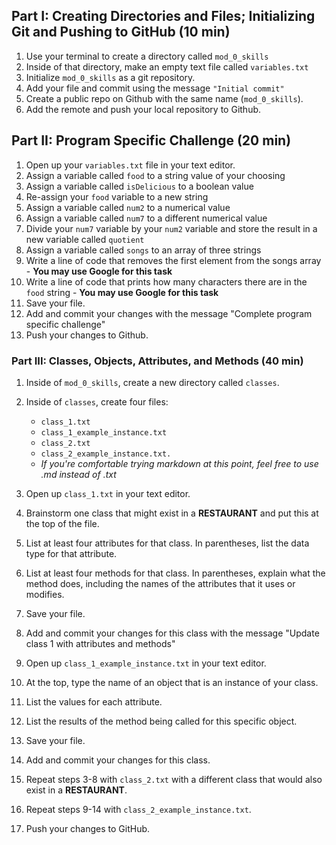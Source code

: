 ## Part I: Creating Directories and Files; Initializing Git and Pushing to GitHub (10 min)

1. Use your terminal to create a directory called `mod_0_skills`
1. Inside of that directory, make an empty text file called `variables.txt`
1. Initialize `mod_0_skills` as a git repository.
1. Add your file and commit using the message `"Initial commit"`
1. Create a public repo on Github with the same name (`mod_0_skills`).
1. Add the remote and push your local repository to Github.

## Part II: Program Specific Challenge (20 min)
1. Open up your `variables.txt` file in your text editor.
1. Assign a variable called `food` to a string value of your choosing
1. Assign a variable called `isDelicious` to a boolean value
1. Re-assign your `food` variable to a new string
1. Assign a variable called `num2` to a numerical value
1. Assign a variable called `num7` to a different numerical value
1. Divide your `num7` variable by your `num2` variable and store the result in a new variable called `quotient`
1. Assign a variable called `songs` to an array of three strings
1. Write a line of code that removes the first element from the songs array - **You may use Google for this task**
1. Write a line of code that prints how many characters there are in the `food` string - **You may use Google for this task**
1. Save your file.
1. Add and commit your changes with the message "Complete program specific challenge"
1. Push your changes to Github.

### Part III: Classes, Objects, Attributes, and Methods (40 min)
1. Inside of `mod_0_skills`, create a new directory called `classes`.
1. Inside of `classes`, create four files:
    - `class_1.txt` 
    - `class_1_example_instance.txt`
    - `class_2.txt` 
    - `class_2_example_instance.txt. `
    - *If you're comfortable trying markdown at this point, feel free to use .md instead of .txt*

1. Open up `class_1.txt` in your text editor.
1. Brainstorm one class that might exist in a **RESTAURANT** and put this at the top of the file.
1. List at least four attributes for that class. In parentheses, list the data type for that attribute.
1. List at least four methods for that class. In parentheses, explain what the method does, including the names of the attributes that it uses or modifies.
1. Save your file.
1. Add and commit your changes for this class with the message "Update class 1 with attributes and methods"
1. Open up `class_1_example_instance.txt` in your text editor.
1. At the top, type the name of an object that is an instance of your class.
1. List the values for each attribute.
1. List the results of the method being called for this specific object.
1. Save your file.
1. Add and commit your changes for this class.
1. Repeat steps 3-8 with `class_2.txt` with a different class that would also exist in a **RESTAURANT**.
1. Repeat steps 9-14 with `class_2_example_instance.txt`.
1. Push your changes to GitHub.
